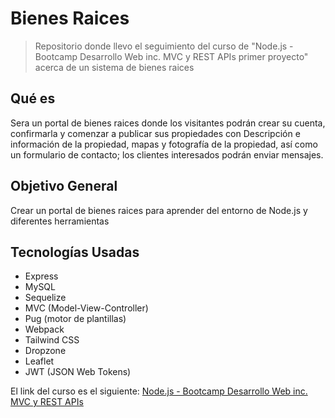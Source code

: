 
# Bienes Raices


> Repositorio donde llevo el seguimiento del curso de "Node.js - Bootcamp Desarrollo Web inc. MVC y REST APIs primer proyecto" acerca de un sistema de bienes raices



## Qué es

Sera un portal de bienes raices donde los visitantes podrán crear su cuenta, confirmarla y comenzar a publicar sus propiedades con Descripción e información de la propiedad, mapas y fotografía de la propiedad, así como un formulario de contacto; los clientes interesados podrán enviar mensajes.
## Objetivo General

Crear un portal de bienes raices para aprender del entorno de Node.js y diferentes herramientas

## Tecnologías Usadas

- Express
- MySQL
- Sequelize
- MVC (Model-View-Controller)
- Pug (motor de plantillas)
- Webpack
- Tailwind CSS
- Dropzone
- Leaflet
- JWT (JSON Web Tokens)

El link del curso es el siguiente:
<a href="https://www.udemy.com/course/nodejs-bootcamp-desarrollo-web-mvc-y-rest-apis/"> Node.js - Bootcamp Desarrollo Web inc. MVC y REST APIs </a>

